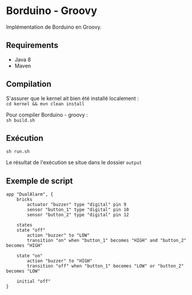 # Borduino - Groovy

Implémentation de Borduino en Groovy.

## Requirements

- Java 8
- Maven

## Compilation

S'assurer que le kernel ait bien été installé localement :  
`cd kernel && mvn clean install`

Pour compiler Borduino - groovy :  
`sh build.sh`

## Exécution
`sh run.sh`

Le résultat de l'exécution se situe dans le dossier `output`

## Exemple de script

```
app "DualAlarm", {
    bricks
        actuator "buzzer" type "digital" pin 9
        sensor "button_1" type "digital" pin 10
        sensor "button_2" type "digital" pin 12

    states
    state "off"
        action "buzzer" to "LOW"
        transition "on" when "button_1" becomes "HIGH" and "button_2" becomes "HIGH"

    state "on"
        action "buzzer" to "HIGH"
        transition "off" when "button_1" becomes "LOW" or "button_2" becomes "LOW"

    initial "off"
}
```